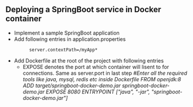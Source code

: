 ## Deploying a SpringBoot service in Docker container
- Implement a sample SpringBoot application
- Add following entries in application.properties
```      server.port=8080
         server.contextPath=/myApp*
```
- Add Dockerfile at the root of the project with following entries
  - EXPOSE denotes the port at which container will lisent to for connections. Same as server.port in last step
        *#Enter all the required tools like java, mysql, redis etc inside Dockerfile
        FROM openjdk:8
        ADD target/springboot-docker-demo.jar springboot-docker-demo.jar
        EXPOSE 8080
        ENTRYPOINT ["java", "-jar", "springboot-docker-demo.jar"]*
        
 

